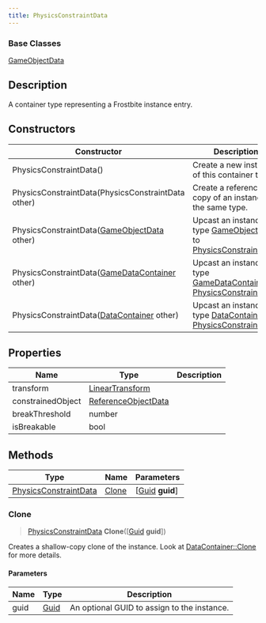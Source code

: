 ```yaml
---
title: PhysicsConstraintData
---
```

### Base Classes

[GameObjectData](GameObjectData)

## Description

A container type representing a Frostbite instance entry.

## Constructors

| Constructor                                                                      | Description                                                                                                                       |
| -------------------------------------------------------------------------------- | --------------------------------------------------------------------------------------------------------------------------------- |
| PhysicsConstraintData()                                                          | Create a new instance of this container type.                                                                                     |
| PhysicsConstraintData(PhysicsConstraintData other)                               | Create a reference copy of an instance of the same type.                                                                          |
| PhysicsConstraintData([GameObjectData](GameObjectData) other)                    | Upcast an instance of type [GameObjectData](GameObjectData) to [PhysicsConstraintData](PhysicsConstraintData).                    |
| PhysicsConstraintData([GameDataContainer](GameDataContainer) other)              | Upcast an instance of type [GameDataContainer](GameDataContainer) to [PhysicsConstraintData](PhysicsConstraintData).              |
| PhysicsConstraintData([DataContainer](/vext/ref/shared/class/datacontainer) other) | Upcast an instance of type [DataContainer](/vext/ref/shared/class/datacontainer) to [PhysicsConstraintData](PhysicsConstraintData). |

## Properties

| Name              | Type                                                    | Description |
| ----------------- | ------------------------------------------------------- | ----------- |
| transform         | [LinearTransform](/vext/ref/shared/class/lineartransform) |             |
| constrainedObject | [ReferenceObjectData](ReferenceObjectData)              |             |
| breakThreshold    | number                                                  |             |
| isBreakable       | bool                                                    |             |

## Methods

| Type                                           | Name            | Parameters                                     |
| ---------------------------------------------- | --------------- | ---------------------------------------------- |
| [PhysicsConstraintData](PhysicsConstraintData) | [Clone](#clone) | \[[Guid](/vext/ref/shared/class/guid) **guid**\] |

### Clone

> [PhysicsConstraintData](PhysicsConstraintData) **Clone**(\[[Guid](/vext/ref/shared/class/guid) **guid**\])

Creates a shallow-copy clone of the instance. Look at [DataContainer::Clone](/vext/ref/shared/class/datacontainer#clone) for more details.

#### Parameters

| Name | Type         | Description                                 |
| ---- | ------------ | ------------------------------------------- |
| guid | [Guid](Guid) | An optional GUID to assign to the instance. |
